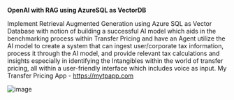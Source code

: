 **OpenAI with RAG using AzureSQL as VectorDB**

Implement Retrieval Augmented Generation using Azure SQL as Vector Database with notion of building a successful AI model which aids in the benchmarking process within Transfer Pricing and have an Agent utilize the AI model to create a system that can ingest user/corporate tax information, process it through the AI model, and provide relevant tax calculations and insights especially in identifying the Intangibles within the world of transfer pricing, all within a user-friendly interface which includes voice as input. 
My Transfer Pricing App - https://mytpapp.com

![image](https://github.com/aswinaus/mytpapp/assets/4524097/62a6c469-ac0c-4614-9eaf-664362d70228)
